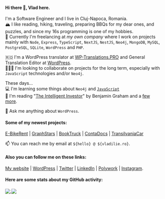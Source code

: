 #### Hi there 👋, Vlad here.

I'm a Software Engineer and I live in Cluj-Napoca, Romania.  
🏔 I like reading, hiking, traveling, preparing BBQs for my dear ones, and puzzles, and since my 16s programming is one of my hobbies.  
🔭 Currently I'm freelancing at _my own company_ where I work on projects mainly with `Node`, `Express`, `TypeScript`, `NextJS`, `NestJS`, `Neo4j`, `MongoDB`, `MySQL`, `PostgreSQL`, `SQLite`, `WordPress` and `PHP`.  

🇷🇴 I'm a WordPress translator at [WP-Translations.PRO](https://wp-translations.pro) and General Translation Editor at [WordPress](https://make.wordpress.org/polyglots).  
👨🏼‍💻 I'm looking to collaborate on projects for the long term, especially with `JavaScript` technologies and/or `Neo4j`.

These days...  
💻 I'm learning some things about `Neo4j` and [`JavaScript`](https://javascript.info)  
📖 I'm reading "[The Intelligent Investor](https://www.goodreads.com/book/show/106835.The_Intelligent_Investor)" by Benjamin Graham
 and a [few more](https://www.goodreads.com/review/list/68128050?shelf=currently-reading).

💬 Ask me anything about `WordPress`.

#### Some of my newest projects:
[E-BikeRent](https://e-bikerent.ro) | [GraphStars](https://graphstars.com) | [BookTruck](https://booktruck.ro) | [ContaDocs](https://contadocs.ro) | [TransilvaniaCar](https://transilvaniacar.com)

📫 You can reach me by email at `${hello} @ ${vladilie.ro}`.

#### Also you can follow me on these links:
[My website](https://vladilie.ro) | [WordPress](https://profiles.wordpress.org/vladwtz) | [Twitter](https://twitter.com/vladilie94) | [LinkedIn](https://www.linkedin.com/in/vladilie/) | [Polywork](https://www.polywork.com/vladilie) | [Instagram](https://instagram.com/vladilie.ro). 

#### Here are some stats about my GitHub activity:
<a href = "https://github.com/vladutilie?tab=repositories">
  <img src = "https://github-readme-stats.vercel.app/api?username=vladutilie&count_private=true&show_icons=true&theme=dark&include_all_commits=true" align = "center" />
</a>

<a href = "https://github.com/vladutilie?tab=repositories">
  <img src = "https://github-readme-stats.vercel.app/api/top-langs/?username=vladutilie&langs_count=10&theme=dark&layout=compact&card_width=270" align = "center" />
</a>

<!--
**vladutilie/vladutilie** is a ✨ _special_ ✨ repository because its `README.md` (this file) appears on your GitHub profile.

Here are some ideas to get you started:

- 🔭 I’m currently working on ...
- 🌱 I’m currently learning ...
- 👯 I’m looking to collaborate on ...
- 🤔 I’m looking for help with ...
- 💬 Ask me about ...
- 📫 How to reach me: ...
- 😄 Pronouns: ...
- ⚡ Fun fact: ...
-->
